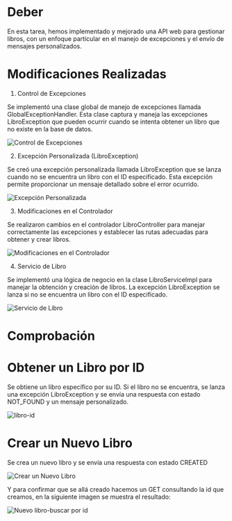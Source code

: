 # Deber
En esta tarea, hemos implementado y mejorado una API web para gestionar libros, con un enfoque particular en el manejo de excepciones y el envío de mensajes personalizados.

# Modificaciones Realizadas

1. Control de Excepciones

Se implementó una clase global de manejo de excepciones llamada GlobalExceptionHandler. Esta clase captura y maneja las excepciones LibroException que pueden ocurrir cuando se intenta obtener un libro que no existe en la base de datos.

![Control de Excepciones](https://github.com/AslyAlvarezNegrete/Deber-Web-API-de-Libro-con-control-de-excepciones/assets/170276678/81a5465c-2c37-47f2-8634-008eff23566d)

2. Excepción Personalizada (LibroException)

Se creó una excepción personalizada llamada LibroException que se lanza cuando no se encuentra un libro con el ID especificado. Esta excepción permite proporcionar un mensaje detallado sobre el error ocurrido.

![Excepción Personalizada ](https://github.com/AslyAlvarezNegrete/Deber-Web-API-de-Libro-con-control-de-excepciones/assets/170276678/4b899ec7-bdd1-4ac9-9bc8-42faf2b3ccaf)

3. Modificaciones en el Controlador

Se realizaron cambios en el controlador LibroController para manejar correctamente las excepciones y establecer las rutas adecuadas para obtener y crear libros.

![Modificaciones en el Controlador](https://github.com/AslyAlvarezNegrete/Deber-Web-API-de-Libro-con-control-de-excepciones/assets/170276678/f0003361-b12a-4f70-9497-27879b57a65f)

4. Servicio de Libro

Se implementó una lógica de negocio en la clase LibroServiceImpl para manejar la obtención y creación de libros. La excepción LibroException se lanza si no se encuentra un libro con el ID especificado.

![Servicio de Libro](https://github.com/AslyAlvarezNegrete/Deber-Web-API-de-Libro-con-control-de-excepciones/assets/170276678/a0b2d649-c66e-42c5-af3c-2854815ff91d)

# Comprobación
# Obtener un Libro por ID

Se obtiene un libro específico por su ID. Si el libro no se encuentra, se lanza una excepción LibroException y se envía una respuesta con estado NOT_FOUND y un mensaje personalizado.
 
![libro-id](https://github.com/AslyAlvarezNegrete/Deber-Web-API-de-Libro-con-control-de-excepciones/assets/170276678/41080a01-d512-4de4-bcca-db9a37cc6cfc)

# Crear un Nuevo Libro

Se crea un nuevo libro y se envía una respuesta con estado CREATED

![Crear un Nuevo Libro](https://github.com/AslyAlvarezNegrete/Deber-Web-API-de-Libro-con-control-de-excepciones/assets/170276678/8355ec52-eced-424d-98aa-56893cf975fb)

Y para confirmar que se allá creado hacemos un GET consultando la id que creamos, en la siguiente imagen se muestra el resultado:

![Nuevo libro-buscar por id](https://github.com/AslyAlvarezNegrete/Deber-Web-API-de-Libro-con-control-de-excepciones/assets/170276678/9b93dd12-d929-4dd5-9472-cc243af4746e)
